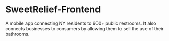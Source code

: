 # SweetRelief-Frontend
A mobile app connecting NY residents to 600+ public restrooms. It also connects businesses to consumers by allowing them to sell the use of their bathrooms. 
